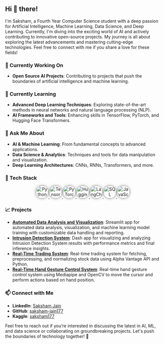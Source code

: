 ## Hi 👋 there!

I'm Saksham, a Fourth Year Computer Science student with a deep passion for Artificial Intelligence, Machine Learning, Data Science, and Deep Learning. Currently, I'm diving into the exciting world of AI and actively contributing to innovative open-source projects. My journey is all about exploring the latest advancements and mastering cutting-edge technologies. Feel free to connect with me if you share a love for these fields!

### 🔭 Currently Working On
- **Open Source AI Projects**: Contributing to projects that push the boundaries of artificial intelligence and machine learning.

### 🌱 Currently Learning
- **Advanced Deep Learning Techniques**: Exploring state-of-the-art methods in neural networks and natural language processing (NLP).
- **AI Frameworks and Tools**: Enhancing skills in TensorFlow, PyTorch, and Hugging Face Transformers.

### 💬 Ask Me About
- **AI & Machine Learning**: From fundamental concepts to advanced applications.
- **Data Science & Analytics**: Techniques and tools for data manipulation and visualization.
- **Deep Learning Architectures**: CNNs, RNNs, Transformers, and more.

### 🚀 Tech Stack
<p align="center">
  <a href="https://www.python.org/" target="_blank">
    <img src="https://img.shields.io/badge/Python-3776AB?style=flat&logo=python&logoColor=white" alt="Python" height="40" style="border-radius: 50%; box-shadow: 0 0 10px rgba(0,0,0,0.5); transition: box-shadow 0.3s;"/>
  </a>
  <a href="https://www.tensorflow.org/" target="_blank">
    <img src="https://img.shields.io/badge/TensorFlow-FF6F00?style=flat&logo=tensorflow&logoColor=white" alt="TensorFlow" height="40" style="border-radius: 50%; box-shadow: 0 0 10px rgba(0,0,0,0.5); transition: box-shadow 0.3s;"/>
  </a>
  <a href="https://pytorch.org/" target="_blank">
    <img src="https://img.shields.io/badge/PyTorch-EE4C2C?style=flat&logo=pytorch&logoColor=white" alt="PyTorch" height="40" style="border-radius: 50%; box-shadow: 0 0 10px rgba(0,0,0,0.5); transition: box-shadow 0.3s;"/>
  </a>
  <a href="https://huggingface.co/" target="_blank">
    <img src="https://img.shields.io/badge/Hugging%20Face-6D6E76?style=flat&logo=huggingface&logoColor=white" alt="Hugging Face" height="40" style="border-radius: 50%; box-shadow: 0 0 10px rgba(0,0,0,0.5); transition: box-shadow 0.3s;"/>
  </a>
  <a href="https://langchain.com/" target="_blank">
    <img src="https://img.shields.io/badge/LangChain-0C4B8E?style=flat&logo=langchain&logoColor=white" alt="LangChain" height="40" style="border-radius: 50%; box-shadow: 0 0 10px rgba(0,0,0,0.5); transition: box-shadow 0.3s;"/>
  </a>
  <a href="https://www.sql.org/" target="_blank">
    <img src="https://img.shields.io/badge/SQL-4479A1?style=flat&logo=sql&logoColor=white" alt="SQL" height="40" style="border-radius: 50%; box-shadow: 0 0 10px rgba(0,0,0,0.5); transition: box-shadow 0.3s;"/>
  </a>
  <a href="https://developer.mozilla.org/en-US/docs/Web/JavaScript" target="_blank">
    <img src="https://img.shields.io/badge/JavaScript-F7DF1E?style=flat&logo=javascript&logoColor=black" alt="JavaScript" height="40" style="border-radius: 50%; box-shadow: 0 0 10px rgba(0,0,0,0.5); transition: box-shadow 0.3s;"/>
  </a>
</p>

### 📈 Projects
- **[Automated Data Analysis and Visualization](#)**: Streamlit app for automated data analysis, visualization, and machine learning model training with customizable data handling and reporting.
- **[Intrusion Detection System](#)**: Dash app for visualizing and analyzing Intrusion Detection System results with performance metrics and final inference insights.
- **[Real-Time Trading System](#)**: Real-time trading system for fetching, preprocessing, and normalizing stock data using Alpha Vantage API and Python.
- **[Real-Time Hand Gesture Control System](#)**: Real-time hand gesture control system using Mediapipe and OpenCV to move the cursor and perform actions based on hand position.

### 📫 Connect with Me
- **LinkedIn**: [Saksham Jain](www.linkedin.com/in/saksham-j-95a206225)
- **GitHub**: [saksham-jain177](https://github.com/saksham-jain177)
- **Kaggle**: [saksham177](https://www.kaggle.com/saksham177)

Feel free to reach out if you’re interested in discussing the latest in AI, ML, and data science or collaborating on groundbreaking projects. Let's push the boundaries of technology together! 🚀
